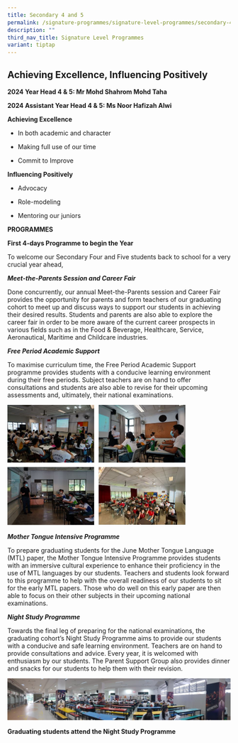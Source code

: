 ```yaml
---
title: Secondary 4 and 5
permalink: /signature-programmes/signature-level-programmes/secondary-4-n-5/
description: ""
third_nav_title: Signature Level Programmes
variant: tiptap
---
```

<h2>Achieving Excellence, Influencing Positively</h2><p><strong>2024 Year Head 4 &amp; 5: Mr Mohd Shahrom Mohd Taha</strong></p><p><strong>2024 Assistant Year Head 4 &amp; 5: Ms Noor Hafizah Alwi</strong></p><p><strong>Achieving Excellence</strong></p><ul data-tight="true" class="tight"><li><p>In both academic and character</p></li><li><p>Making full use of our time</p></li><li><p>Commit to Improve</p></li></ul><p><strong>Influencing Positively</strong></p><ul data-tight="true" class="tight"><li><p>Advocacy</p></li><li><p>Role-modeling</p></li><li><p>Mentoring our juniors</p></li></ul><p><strong>PROGRAMMES</strong></p><p><strong>First 4-days Programme to begin the Year</strong></p><p>To welcome our Secondary Four and Five students back to school for a very crucial year ahead,</p><p><strong><em>Meet-the-Parents Session and Career Fair</em></strong></p><p>Done concurrently, our annual Meet-the-Parents session and Career Fair provides the opportunity for parents and form teachers of our graduating cohort to meet up and discuss ways to support our students in achieving their desired results. Students and parents are also able to explore the career fair in order to be more aware of the current career prospects in various fields such as in the Food &amp; Beverage, Healthcare, Service, Aeronautical, Maritime and Childcare industries.</p><p><strong><em>Free Period Academic Support</em></strong></p><p>To maximise curriculum time, the Free Period Academic Support programme provides students with a conducive learning environment during their free periods. Subject teachers are on hand to offer consultations and students are also able to revise for their upcoming assessments and, ultimately, their national examinations.</p><div class="isomer-image-wrapper"><img style="width:80%" height="auto" width="100%" src="/images/Signature%20Programmes/Signature%20Level%20Programmes/Sec%204%20n%205/sec%204%20n%205%20signature%20level%20programmes.jpg"></div><p><strong><em>Mother Tongue Intensive Programme</em></strong></p><p>To prepare graduating students for the June Mother Tongue Language (MTL) paper, the Mother Tongue Intensive Programme provides students with an immersive cultural experience to enhance their proficiency in the use of MTL languages by our students. Teachers and students look forward to this programme to help with the overall readiness of our students to sit for the early MTL papers. Those who do well on this early paper are then able to focus on their other subjects in their upcoming national examinations.</p><p><strong><em>Night Study Programme</em></strong></p><p>Towards the final leg of preparing for the national examinations, the graduating cohort’s Night Study Programme aims to provide our students with a conducive and safe learning environment. Teachers are on hand to provide consultations and advice. Every year, it is welcomed with enthusiasm by our students. The Parent Support Group also provides dinner and snacks for our students to help them with their revision.</p><div class="isomer-image-wrapper"><img style="width: 100%" height="auto" width="100%" src="/images/Signature%20Programmes/Signature%20Level%20Programmes/Sec%204%20n%205/nightstudy02.jpg"></div><p><strong> Graduating students attend the Night Study Programme</strong></p>